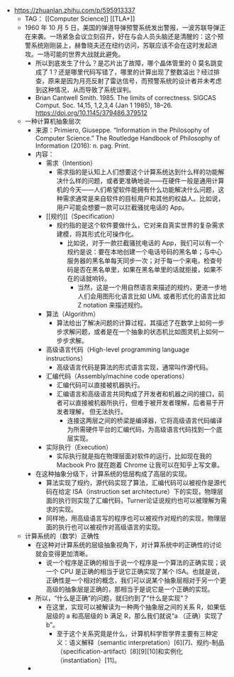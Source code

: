 - https://zhuanlan.zhihu.com/p/595913337
	- TAG： [[Computer Science]] [[TLA+]]
	- 1960 年 10 月 5 日，美国的弹道导弹预警系统发出警报，一波苏联导弹正在来袭。一场紧急会议立刻召开，好在与会人员头脑还是清醒的：这个预警系统刚刚装上，赫鲁晓夫还在纽约访问，苏联应该不会在这时发起进攻。一场可能的世界大战就此避免。
		- 所以到底发生了什么？是芯片出了故障，哪个晶体管里的 0 莫名跳变成了 1？还是哪里代码写错了，哪里的计算出现了整数溢出？经过排查，原来是因为月亮反射了雷达信号，而预警系统的设计者并未考虑到这种情况，从而导致了系统误判。
		- Brian Cantwell Smith. 1985. The limits of correctness. SIGCAS Comput. Soc. 14,15, 1,2,3,4 (Jan 1 1985), 18–26. https://doi.org/10.1145/379486.379512
	- 一种计算机抽象层次
		- 来源：Primiero, Giuseppe. “Information in the Philosophy of Computer Science.” The Routledge Handbook of Philosophy of Information (2016): n. pag. Print.
		- 内容：
			- 需求（Intention）
				- 需求指的是认知上人们想要这个计算系统达到什么样的功能解决什么样的问题，或者更准确地说——在硬件一般是通用计算机的今天——人们希望软件能拥有什么功能解决什么问题，这种需求通常是来自软件的目标用户和其他的权益人。比如说，用户可能会想要一款可以拦截骚扰电话的 App。
			- [[规约]]（Specification）
				- 规约指的是这个软件要做什么，它对来自真实世界的复杂需求建模，将其形式化可操作化。
					- 比如说，对于一款拦截骚扰电话的 App，我们可以有一个规约是说：要在本地创建一个电话号码的黑名单；与中心服务器的黑名单每天同步一次；对于每一个来电，检查号码是否在黑名单里，如果在黑名单里的话就拒接，如果不在的话就响铃。
						- 当然，这是一个用自然语言来描述的规约，更进一步地人们会用图形化语言比如 UML 或者形式化的语言比如 Z notation 来描述规约。
			- 算法（Algorithm）
				- 算法给出了解决问题的计算过程，其描述了在数学上如何一步步求解问题，或者是在一个抽象的状态机比如图灵机上如何一步步求解。
			- 高级语言代码（High-level programming language instructions）
				- 高级语言代码是算法的形式语言实现，通常叫作源代码。
			- 汇编代码（Assembly/machine code operations）
				- 汇编代码可以直接被机器执行。
				- 汇编语言和高级语言共同构成了开发者和机器之间的接口，前者可以直接被机器所执行，但难于被开发者理解，后者易于开发者理解， 但无法执行。
					- 连接这两层之间的桥梁是编译器，它将高级语言代码编译为所需硬件平台的汇编代码，为高级语言代码找到一个底层实现。
			- 实际执行（Execution）
				- 实际执行就是指在物理层面对软件的运行，比如现在我的 Macbook Pro 就在跑着 Chrome 让我可以在知乎上写文章。
		- 在这种抽象分级下，计算系统的低层构成了高层的实现。
			- 算法实现了规约，源代码实现了算法，汇编代码可以被视作是源代码在给定 ISA（instruction set architecture）下的实现，物理层面的执行则实现了汇编代码，Turner论证说规约也可以被理解为需求的实现。
			- 同样地，用高级语言写的程序也可以被视作对规约的实现，物理层面的执行也可以被视作对高级语言的实现。
	- 计算系统的（数学）正确性
		- 在这种对计算系统的层级抽象视角下，对计算系统中的正确性的讨论就会变得更加清晰。
			- 说一个程序是正确的相当于说一个程序是一个算法的正确实现；说一个 CPU 是正确的相当于说它正确实现了某个 ISA。也就是说，正确性是一个相对的概念，我们可以说某个抽象层相对于另一个更高级的抽象层是正确的，那相当于是说它是一个正确的实现。
		- 所以，“什么是正确”的问题，就归约到了“什么是实现”？
			- 在这里，实现可以被解读为一种两个抽象层之间的关系 R，如果低层级的 a 和高层级的 b 满足 R，那么我们就说“a （正确）实现了 b”。
				- 至于这个关系究竟是什么，计算机科学哲学界主要有三种定义：语义解释（semantic interpretation）[6][7]、规约-制品（specification-artifact）[8][9][10]和实例化（instantiation）[11]。
		-